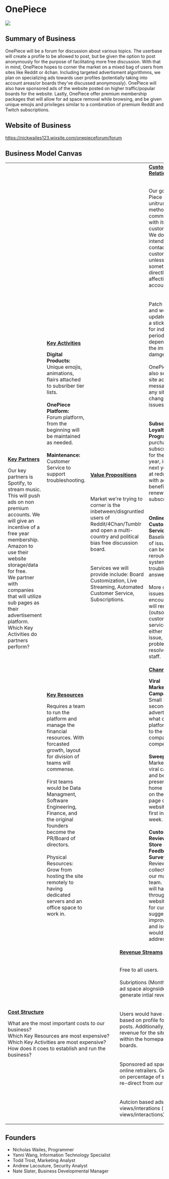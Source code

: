 # OnePiece
![](https://cdn.discordapp.com/attachments/730997183565791332/731015053696040972/My_Second_Greatest_Masterpeice_of_All_Time.jpg)

## Summary of Business
OnePiece will be a forum for discussion about various topics. The userbase will create a profile to be allowed to post, but be given the option to post anonymously for the purpose of facilitating more free discussion. With that in mind, OnePiece hopes to corner the market on a mixed bag of users from sites like Reddit or 4chan. Including targeted advertisment algorithmns, we plan on specializing ads towards user profiles (potentially taking into account areas/or boards they've discussed anonymously). OnePiece will also have sponsored ads of the website posted on higher traffic/popular boards for the website. Lastly, OnePiece offer premium membership packages that will allow for ad space removal while browsing, and be given unique emojis and privileges similar to a combination of premium Reddit and Twitch subscriptions.

## Website of Business
https://nickwailes123.wixsite.com/onepieceforum/forum

## Business Model Canvas

<table>
  <tr>
    <td rowspan="2">
      <b><a href="Key_Partners.md">Key Partners</a></b>
      <p>Our key partners is Spotify, to stream music. This will push ads on non premium accounts. We will give an incentive of a free year membership. Amazon to use their website storage/data for free.<br>
      We partner with companies that will utilize sub pages as their advertisement platform.<br>
      Which Key Activities do partners perform?</p>
    </td>
    <td>
      <b><a href="Key_Activities.md">Key Activities</a></b>
      <p><b>Digital Products:</b> Unique emojis, animations, flairs attached to subsriber tier lists.<br>
        <br><b>OnePiece Platform:</b> Forum platform, from the beginning will be maintained as needed.<br>
        <br><b>Maintenance:</b> Customer Service to support troubleshooting.
      </p>
    </td>
    <td rowspan="2" colspan="2">
      <b><a href="Value_Propositions.md">Value Propositions</a></b>
      <p><br>
      <br>Market we're trying to corner is the inbetween/disgruntled users of Reddit/4Chan/Tumblr and open a multi-country and political bias free discussion board.</br><br>
      <br>Services we will provide include: Board Customization, Live Streaming, Automated Customer Service, Subscriptions.</br></p>
      <br><br><br><br><br>
    </td>
    <td>
      <b><a href="Customer_Relationships.md">Customer Relationships</a></b>
      <p><br>Our goal at One Piece is to have unitrusive methods of communication with its customerbase. We do not intend on contacting our customers unless their is something             directly affecting their accounts.</br><br>
         <br>Patch notices and website updates will be a stickied post for indefinite periods of time, depending on the impact of damges.</br>
         <br>OnePiece will also send in site account messages on any site changes/board issues</br><br>
         <br><b>Subscriber Loyalty Program:</b> With purchase of subscription for the whole year, include next years rate at reduced cost with additional benefits of renewing            subscription.</br><br>
         <br><b>Online Customer Service:</b> Baseline items of issue that can be easily rerouted by bot system to troubleshooting answers.</br>
         <br>More complex issues encountered will reroute to (outsourced) customer service line to either resolve issue, or log problem to be resolved by IT staff.</br></p>
    </td>
    <td rowspan="2">
      <b><a href="Customer_Segments.md">Customer Segments</a></b>
      <p>Demographic - 18-35 age range, 75% Male/ 25% Female<br>
      <p>Trying to be more accessible to the general public - more female friendly<br>
      <p> Open forum, corner the market on areas that facilitates free discussion.<br>
      <p>Potential opening for areas of the world more restrictive on speech, allows discourse free from persecution.<br>
       

  </tr>
  <tr>
    <td>
      <b><a href="Key_Resources.md">Key Resources</a></b>
      <p>Requires a team to run the platform and manage the financial resources. With forcasted growth, layout for division of teams will commense.<br>
      <br>First teams would be Data Managment, Software Engineering, Finance, and the original founders become the PR/Board of directors.<br>
      <br>Physical Resources: Grow from hosting the site remotely to having dedicated servers and an office space to work in.</p>
    </td>
    <td>
      <b><a href="Channels.md">Channels</a></b>
      <p><b>Viral Marketing Campaign:</b> Small 30 second clips advertising what our platform brings to the table compared to competitiors<br>
         <br><b>Sweepstakes:</b> Marketed in the viral campaign and be presented as a home banner on the front page of the website for the first initial week.<br>
           <br><b>Customer Review(App Store + Feedback Surveys):</b> Reviews collected by our marketing team. Reviews will handed out through the website asking for customer                suggestions on improvements and issues they would like addressed.</p>
    </td>
  </tr>
  <tr>
    <td colspan="3">
      <b><a href="Financial_Plan.md">Cost Structure</a></b>
      <p>What are the most important costs to our business?<br>
      Which Key Resources are most expensive?<br>
      Which Key Activities are most expensive?<br>
      How does it coes to establish and run the business?</p>
    </td>
    <td colspan="3">
      <b><a href="Financial_Plan.md">Revenue Streams</a></b>
      <p><br>Free to all users.</b><br>
      <br>Subriptions (Monthly), offering remvoal of ad space alognside additional benefits to generate intial revenue.</br><br>
      <br>Users would have algorithim generated ads based on profile fourm discussions and posts. Additionally, ad spaces to generate revenue for the site with sponsored ads           within the homepage and heavily trafficed boards.</br><br>
      <br>Sponsored ad spaces to be contracted with online retrailers. Generate revenue based on percentage of site visits/purchases from re-direct from our forum.</br><br>
      <br>Autcion based ads, pay per amount of views/interations (i.e. $5 per 1000 views/interactions).</br>
      </p>
    </td>
  </tr>
</table>

## Founders
<!-- Team members -->
* Nicholas Wailes, Programmer
* Yanni Wang, Information Technology Specialist
* Todd Trost, Marketing Analyst
* Andrew Lacouture, Security Analyst
* Nate Slater, Business Developmental Manager   
